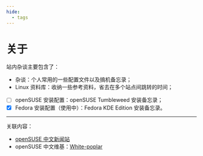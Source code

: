 ```yaml
---
hide:
  - tags
---
```


# 关于

站内杂谈主要包含了：

- 杂谈：个人常用的一些配置文件以及搞机备忘录；
- Linux 资料库：收纳一些参考资料，省去在多个站点间跳转的时间；
- [ ] openSUSE 安装配置：openSUSE Tumbleweed 安装备忘录；
- [x] Fedora 安装配置（使用中）：Fedora KDE Edition 安装备忘录。

-----

关联内容：

- [openSUSE 中文新闻站]
- openSUSE 中文维基：[White-poplar]

[openSUSE 中文新闻站]: https://suse.org.cn/
[Aua0880]: https://zh.opensuse.org/Special:%E7%94%A8%E6%88%B7%E8%B4%A1%E7%8C%AE/Aua0880
[White-poplar]: https://zh.opensuse.org/Special:%E7%94%A8%E6%88%B7%E8%B4%A1%E7%8C%AE/White-poplar
[whiteboard-old]: https://github.com/poplar-at-twilight/whiteboard-old